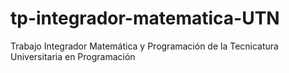# tp-integrador-matematica-UTN
Trabajo Integrador Matemática y Programación de la Tecnicatura Universitaria en Programación
